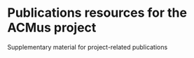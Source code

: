 # Publications resources for the ACMus project
Supplementary material for project-related publications
